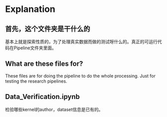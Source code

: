# Explanation 

## 首先，这个文件夹是干什么的
基本上就是探索性质的，为了处理真实数据而做的测试呀什么的。真正的可运行代码在Pipeline文件夹里面。

## What are these files for? 
These files are for doing the pipeline to do the whole 
processing. Just for testing the research pipelines. 

## Data_Verification.ipynb
检验哪些kernel的author，dataset信息是已有的。

